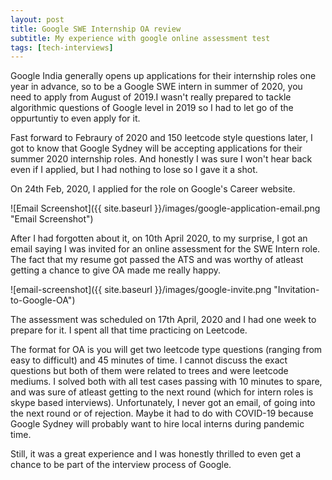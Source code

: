 ```yaml
---
layout: post
title: Google SWE Internship OA review
subtitle: My experience with google online assessment test
tags: [tech-interviews]
---
```


Google India generally opens up applications for their internship roles one year in advance, so to be a Google SWE intern in summer of
2020, you need to apply from August of 2019.I wasn't really prepared to tackle algorithmic questions of Google level in 2019 so
I had to let go of the oppurtuntiy to even apply for it.

Fast forward to Febraury of 2020 and 150 leetcode style questions later, I got to know that Google Sydney will be accepting applications for their summer
2020 internship roles. And honestly I was sure I won't hear back even if I applied, but I had nothing to lose so I gave it a shot.

On 24th Feb, 2020, I applied for the role on Google's Career website.

![Email Screenshot]({{ site.baseurl }}/images/google-application-email.png "Email Screenshot")

After I had forgotten about it, on 10th April 2020, to my surprise, I got an email saying I was invited for an online assessment for the SWE Intern role.
The fact that my resume got passed the ATS and was worthy of atleast getting a chance to give OA made me really happy.

![email-screenshot]({{ site.baseurl }}/images/google-invite.png "Invitation-to-Google-OA")

The assessment was scheduled on 17th April, 2020 and I had one week to prepare for it. I spent all that time practicing on Leetcode.

The format for OA is you will get two leetcode type questions (ranging from easy to difficult) and 45 minutes of time. I cannot discuss the exact questions
but both of them were related to trees and were leetcode mediums. I solved both with all test cases passing with 10 minutes to spare, and was sure of atleast getting
to the next round (which for intern roles is skype based interviews). Unfortunately, I never got an email, of going into the next round or of rejection.
Maybe it had to do with COVID-19 because Google Sydney will probably want to hire local interns during pandemic time.

Still, it was a great experience and I was honestly thrilled to even get a chance to be part of the interview process of Google.